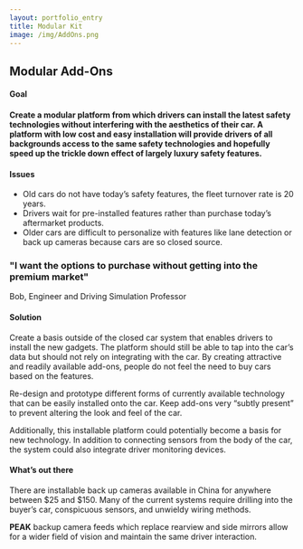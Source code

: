 ```yaml
---
layout: portfolio_entry
title: Modular Kit
image: /img/AddOns.png
---
```


<h2>Modular Add-Ons</h2>

<h4>Goal<h4>
<p>Create a modular platform from which drivers can install the latest safety technologies without interfering with the aesthetics of their car. A platform with low cost and easy installation will provide drivers of all backgrounds access to the same safety technologies and hopefully speed up the trickle down effect of largely luxury safety features. 
</p>
<h4>Issues</h4>
<ul>
<li>Old cars do not have today’s safety features, the fleet turnover rate is 20 years. </li>
<li>Drivers wait for pre-installed features rather than purchase today’s aftermarket products. </li>
<li>Older cars are difficult to personalize with features like lane detection or back up cameras because cars are so closed source.</li>
</ul>
<h3>"I want the options to purchase without getting into the premium market"</h3>
<p>Bob, Engineer and Driving Simulation Professor</p>

<h4>Solution</h4>
<p>Create a basis outside of the closed car system that enables drivers to install the new gadgets. The platform should still be able to tap into the car’s data but should not rely on integrating with the car. By creating attractive and readily available add-ons, people do not feel the need to buy cars based on the features.
</p>
<p>Re-design and prototype different forms of currently available technology that can be easily installed onto the car. Keep add-ons very “subtly present” to prevent altering the look and feel of the car.  
</p>
<p>Additionally, this installable platform could potentially become a basis for new technology. In addition to connecting sensors from the body of the car, the system could also integrate driver monitoring devices.
</p>

<h4>What’s out there</h4>
<p>There are installable back up cameras available in China for anywhere between $25 and $150. Many of the current systems require drilling into the buyer’s car, conspicuous sensors, and  unwieldy wiring methods.
</p>
<p><strong>PEAK</strong> backup camera feeds which replace rearview and side mirrors allow for a wider field of vision and maintain the same driver interaction.
</p>
